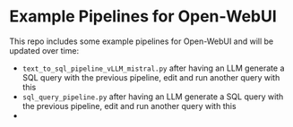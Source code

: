# Example Pipelines for Open-WebUI

This repo includes some example pipelines for Open-WebUI and will be updated over time:

* `text_to_sql_pipeline_vLLM_mistral.py` after having an LLM generate a SQL query with the previous pipeline, edit and run another query with this
* `sql_query_pipeline.py` after having an LLM generate a SQL query with the previous pipeline, edit and run another query with this
* 

